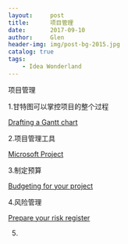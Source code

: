 ```yaml
---
layout:     post 
title:      项目管理
date:       2017-09-10
author:     Glen                      
header-img: img/post-bg-2015.jpg
catalog: true 
tags: 
    - Idea Wonderland
---  
```

项目管理

1.甘特图可以掌控项目的整个过程

[Drafting a Gantt chart](https://www.futurelearn.com/courses/project-management/3/steps/223605)

2.项目管理工具

[Microsoft Project](https://www.futurelearn.com/courses/project-management/3/steps/223606)

3.制定预算

[Budgeting for your project](https://www.futurelearn.com/courses/project-management/3/steps/223608)

4.风险管理

[Prepare your risk register](https://www.futurelearn.com/courses/project-management/3/steps/223615)

5.
